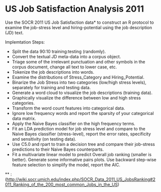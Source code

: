 # US Job Satisfaction Analysis 2011

Use the SOCR 2011 US Job Satisfaction data* to construct an R protocol to examine the job-stress level and hiring-potential using the job description (JD) text.

Implemtation Steps:

- Split the data 90:10 training:testing (randomly).
- Convert the textual JD meta-data into a corpus object.
- Triage some of the irrelevant punctuation and other symbols in the corpus document, change all text to lower case, etc.
- Tokenize the job descriptions into words. 
- Examine the distributions of Stress_Category and Hiring_Potential.
- Binarize the Job Stress into two categories (low/high stress levels), separately for training and testing data.
- Generate a word cloud to visualize the job descriptions (training data).
- Graphically visualize the difference between low and high stress categories.
- Transform the word count features into categorical data.
- Ignore low frequency words and report the sparsity of your categorical data matrix.
- Apply the Naive Bayes classifier on the high frequency terms.
- Fit an LDA prediction model for job stress level and compare to the Naive Bayes classifier (stress-level), report the error rates, specificity and sensitivity (on testing data).
- Use C5.0 and rpart to train a decision tree and compare their job-stress predictions to their Naive Bayes counterparts.
- Fit a multivariate linear model to predict Overall job ranking (smaller is better). Generate some informative pairs plots. Use backward step-wise feature selection to simplify the model, report the AIC.


















** : (http://wiki.socr.umich.edu/index.php/SOCR_Data_2011_US_JobsRanking#2011_Ranking_of_the_200_most_common_Jobs_in_the_US)

